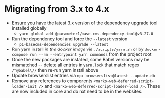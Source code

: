 # Migrating from 3.x to 4.x
- Ensure you have the latest 3.x version of the dependency upgrade tool installed globally
  - `yarn global add @parameter1/base-cms-dependency-tool@v3.27.0`
- Run the dependency tool and force the `--latest` version
  - `p1-basecms-dependencies upgrade --latest`
- Run yarn install _in the docker image_ via `./scripts/yarn.sh` or by `docker-compose run --rm --entrypoint yarn commands` from the project root
- Once the new packages are installed, some Babel versions may be mismatched -- delete all entries in `yarn.lock` that match regex `/^@babel\//` then re-run yarn install above
- Update browserslist entries via `npx browserslist@latest --update-db`
- Remove any references to components `<marko-web-deferred-script-loader-init />` and `<marko-web-deferred-script-loader-load />`. These are now included in core and do not need to be in the websites.
